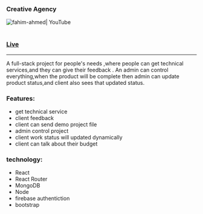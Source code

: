 
### Creative Agency
<img align="left" alt="fahim-ahmed| YouTube"  src="https://i.imgur.com/kcVk7eP.png" />
<br/>
<br/>




### [Live]( https://creative-agency-dhaka.web.app/)

<hr/>
A full-stack project for people's needs ,where people can get technical services,and they can give their feedback .
An admin can control everything,when the product will be complete then admin can update product status,and client also sees that updated status.


### Features:
- get technical service
- client feedback
- client can send demo project file
- admin control project
- client work status will updated dynamically
- client can talk about their budget


### technology:
- React
- React Router
- MongoDB
- Node
- firebase authentiction
- bootstrap


